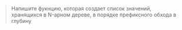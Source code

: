 >Напишите фукнцию, которая создает список значений, хранящихся в N-арном дереве, в порядке префиксного обхода в глубину